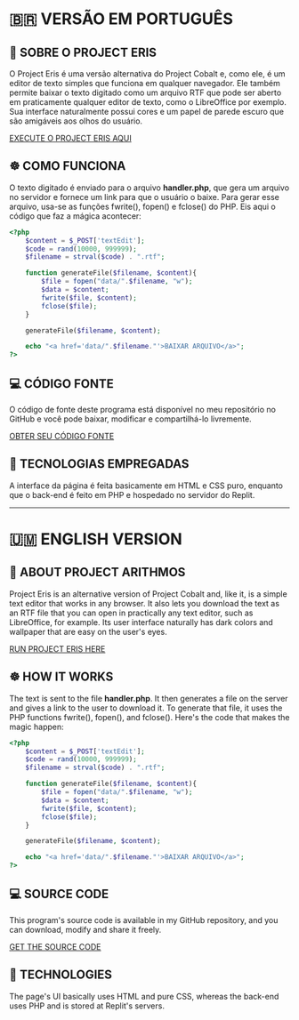 # 🇧🇷 VERSÃO EM PORTUGUÊS
## 💁 SOBRE O PROJECT ERIS
O Project Eris é uma versão alternativa do Project Cobalt e, como ele, é um editor de texto simples que funciona em qualquer navegador. Ele também permite baixar o texto digitado como um arquivo RTF que pode ser aberto em praticamente qualquer editor de texto, como o LibreOffice por exemplo. Sua interface naturalmente possui cores e um papel de parede escuro que são amigáveis aos olhos do usuário.

[EXECUTE O PROJECT ERIS AQUI](https://projecteris.redwars22.repl.co/)

## ☸️ COMO FUNCIONA
O texto digitado é enviado para o arquivo **handler.php**, que gera um arquivo no servidor e fornece um link para que o usuário o baixe. Para gerar esse arquivo, usa-se as funções fwrite(), fopen() e fclose() do PHP. Eis aqui o código que faz a mágica acontecer:

```php
<?php
    $content = $_POST['textEdit'];
    $code = rand(10000, 999999);
    $filename = strval($code) . ".rtf";

    function generateFile($filename, $content){
        $file = fopen("data/".$filename, "w");
        $data = $content;
        fwrite($file, $content);
        fclose($file);
    }

    generateFile($filename, $content);

    echo "<a href='data/".$filename."'>BAIXAR ARQUIVO</a>";
?>
```

## 💻 CÓDIGO FONTE
O código de fonte deste programa está disponível no meu repositório no GitHub e você pode baixar, modificar e compartilhá-lo livremente.

[OBTER SEU CÓDIGO FONTE](https://github.com/Redwars22/Portfolio)

## 🧰 TECNOLOGIAS EMPREGADAS
A interface da página é feita basicamente em HTML e CSS puro, enquanto que o back-end é feito em PHP e hospedado no servidor do Replit.

<hr/>

# 🇺🇲 ENGLISH VERSION
## 💁 ABOUT PROJECT ARITHMOS
Project Eris is an alternative version of Project Cobalt and, like it, is a simple text editor that works in any browser. It also lets you download the text as an RTF file that you can open in practically any text editor, such as LibreOffice, for example. Its user interface naturally has dark colors and wallpaper that are easy on the user's eyes.

[RUN PROJECT ERIS HERE](https://projecteris.redwars22.repl.co/)

## ☸️ HOW IT WORKS
The text is sent to the file **handler.php**. It then generates a file on the server and gives a link to the user to download it. To generate that file, it uses the PHP functions fwrite(), fopen(), and fclose(). Here's the code that makes the magic happen:

```php
<?php
    $content = $_POST['textEdit'];
    $code = rand(10000, 999999);
    $filename = strval($code) . ".rtf";

    function generateFile($filename, $content){
        $file = fopen("data/".$filename, "w");
        $data = $content;
        fwrite($file, $content);
        fclose($file);
    }

    generateFile($filename, $content);

    echo "<a href='data/".$filename."'>BAIXAR ARQUIVO</a>";
?>
```

## 💻 SOURCE CODE
This program's source code is available in my GitHub repository, and you can download, modify and share it freely.

[GET THE SOURCE CODE](https://github.com/Redwars22/Portfolio)

## 🧰 TECHNOLOGIES
The page's UI basically uses HTML and pure CSS, whereas the back-end uses PHP and is stored at Replit's servers.